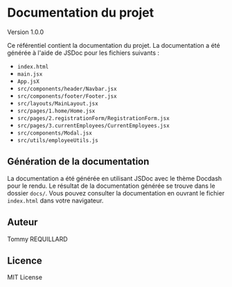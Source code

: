 # Documentation du projet

Version
1.0.0

Ce référentiel contient la documentation du projet. La documentation a été générée à l'aide de JSDoc pour les fichiers suivants :

- `index.html`
- `main.jsx`
- `App.jsX`
- `src/components/header/Navbar.jsx`
- `src/components/footer/Footer.jsx`
- `src/layouts/MainLayout.jsx`
- `src/pages/1.home/Home.jsx`
- `src/pages/2.registrationForm/RegistrationForm.jsx`
- `src/pages/3.currentEmployees/CurrentEmployees.jsx`
- `src/components/Modal.jsx`
- `src/utils/employeeUtils.js`

## Génération de la documentation

La documentation a été générée en utilisant JSDoc avec le thème Docdash pour le rendu. Le résultat de la documentation générée se trouve dans le dossier `docs/`. Vous pouvez consulter la documentation en ouvrant le fichier `index.html` dans votre navigateur.

## Auteur

Tommy REQUILLARD

## Licence

MIT License 
```
